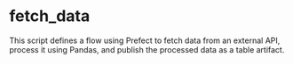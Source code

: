 # fetch_data
This script defines a flow using Prefect to fetch data from an external API, process it using Pandas, and publish the processed data as a table artifact.
